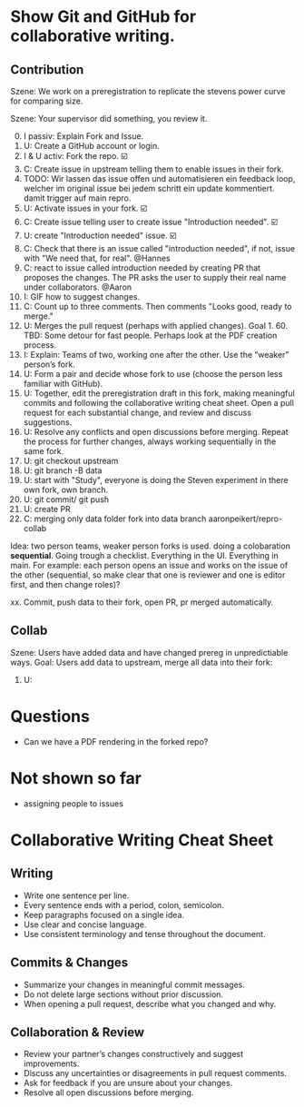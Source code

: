# Show Git and GitHub for collaborative writing.

## Contribution

Szene: We work on a preregistration to replicate the stevens power curve for comparing size.

Szene: Your supervisor did something, you review it.

0. I passiv: Explain Fork and Issue.
1. U: Create a GitHub account or login.
2. I & U activ: Fork the repo. ☑️
3. C: Create issue in upstream telling them to enable issues in their fork. 
4. TODO: Wir lassen das issue offen und automatisieren ein feedback loop, welcher im original issue bei jedem schritt ein update kommentiert. damit trigger auf main repro.
5. U: Activate issues in your fork. ☑️
6. C: Create issue telling user to create issue "Introduction needed". ☑️
7. U: create "Introduction needed" issue. ☑️
8. C: Check that there is an issue called "introduction needed", if not, issue with "We need that, for real". @Hannes
9. C: react to issue called introduction needed by creating PR that proposes the changes. The PR asks the user to supply their real name under collaborators. @Aaron
10. I: GIF how to suggest changes.
11. C: Count up to three comments. Then comments "Looks good, ready to merge."
12. U: Merges the pull request (perhaps with applied changes). Goal 1. 60. TBD: Some detour for fast people. Perhaps look at the PDF creation process.
13. I: Explain: Teams of two, working one after the other. Use the “weaker” person’s fork.
14. U: Form a pair and decide whose fork to use (choose the person less familiar with GitHub).
15. U: Together, edit the preregistration draft in this fork, making meaningful commits and following the collaborative writing cheat sheet. Open a pull request for each substantial change, and review and discuss suggestions.
16. U: Resolve any conflicts and open discussions before merging. Repeat the process for further changes, always working sequentially in the same fork.
17. U: git checkout upstream
18. U: git branch -B data
19. U: start with "Study", everyone is doing the Steven experiment in there own fork, own branch.
20. U: git commit/ git push
21. U: create PR
22. C: merging only data folder fork into data branch aaronpeikert/repro-collab

Idea: two person teams, weaker person forks is used. doing a colobaration **sequential**. Going trough a checklist. Everything in the UI. Everything in main.
For example: each person opens an issue and works on the issue of the other (sequential, so make clear that one is reviewer and one is editor first, and then change roles)?

xx. Commit, push data to their fork, open PR, pr merged automatically.


## Collab

Szene: Users have added data and have changed prereg in unpredictiable ways.
Goal: Users add data to upstream, merge all data into their fork:

1. U: 

# Questions
- Can we have a PDF rendering in the forked repo?

# Not shown so far

- assigning people to issues


# Collaborative Writing Cheat Sheet

## Writing

- Write one sentence per line.
- Every sentence ends with a period, colon, semicolon.
- Keep paragraphs focused on a single idea.
- Use clear and concise language.
- Use consistent terminology and tense throughout the document.

## Commits & Changes

- Summarize your changes in meaningful commit messages.
- Do not delete large sections without prior discussion.
- When opening a pull request, describe what you changed and why.

## Collaboration & Review

- Review your partner’s changes constructively and suggest improvements.
- Discuss any uncertainties or disagreements in pull request comments.
- Ask for feedback if you are unsure about your changes.
- Resolve all open discussions before merging.

